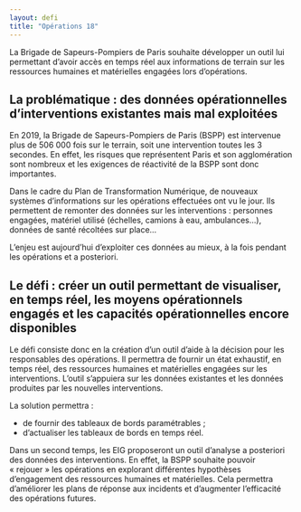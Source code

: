 ```yaml
---
layout: defi
title: "Opérations 18"
---
```


La Brigade de Sapeurs-Pompiers de Paris souhaite développer un outil lui permettant d’avoir accès en temps réel aux informations de terrain sur les ressources humaines et matérielles engagées lors d’opérations. 

## La problématique : des données opérationnelles d’interventions existantes mais mal exploitées

En 2019, la Brigade de Sapeurs-Pompiers de Paris (BSPP) est intervenue plus de 506 000 fois sur le terrain, soit une intervention toutes les 3 secondes. En effet, les risques que représentent Paris et son agglomération sont nombreux et les exigences de réactivité de la BSPP sont donc importantes. 

Dans le cadre du Plan de Transformation Numérique, de nouveaux systèmes d’informations sur les opérations effectuées ont vu le jour. Ils  permettent  de remonter des données sur les interventions : personnes engagées, matériel utilisé (échelles, camions à eau, ambulances…), données de santé récoltées sur place… 

L’enjeu est aujourd’hui d’exploiter ces données au mieux, à la fois pendant les opérations et a posteriori.

## Le défi : créer un outil permettant de visualiser, en temps réel, les moyens opérationnels engagés et les capacités opérationnelles encore disponibles

Le défi consiste donc en la création d’un outil d’aide à la décision pour les responsables des opérations. Il permettra de fournir un état exhaustif, en temps réel, des ressources humaines et matérielles engagées sur les interventions. L’outil s’appuiera sur les données existantes et les données produites par les nouvelles interventions. 

La solution permettra : 
- de fournir des tableaux de bords paramétrables ;
- d’actualiser les tableaux de bords en temps réel.

Dans un second temps, les EIG proposeront un outil d’analyse a posteriori des données des interventions. En effet, la BSPP souhaite pouvoir « rejouer » les opérations en explorant différentes hypothèses d’engagement des ressources humaines et matérielles. Cela permettra d’améliorer les plans de réponse aux incidents et d’augmenter l’efficacité des opérations futures.
